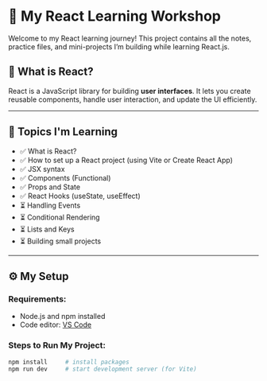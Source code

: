 
# 🌱 My React Learning Workshop

Welcome to my React learning journey! This project contains all the notes, practice files, and mini-projects I’m building while learning React.js.

## 📘 What is React?

React is a JavaScript library for building **user interfaces**. It lets you create reusable components, handle user interaction, and update the UI efficiently.

---

## 🧠 Topics I'm Learning

- ✅ What is React?
- ✅ How to set up a React project (using Vite or Create React App)
- ✅ JSX syntax
- ✅ Components (Functional)
- ✅ Props and State
- ✅ React Hooks (useState, useEffect)
- ⏳ Handling Events
- ⏳ Conditional Rendering
- ⏳ Lists and Keys
- ⏳ Building small projects

---

## ⚙️ My Setup

### Requirements:
- Node.js and npm installed
- Code editor: [VS Code](https://code.visualstudio.com/)

### Steps to Run My Project:
```bash
npm install     # install packages
npm run dev     # start development server (for Vite)
